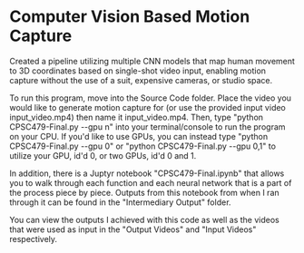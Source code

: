 # Computer Vision Based Motion Capture

Created a pipeline utilizing multiple CNN models that map human movement to 3D coordinates based on single-shot video input, enabling motion capture without the use of a suit, expensive cameras, or studio space.

To run this program, move into the Source Code folder. Place the video you would like to generate motion capture for (or use the provided input video input_video.mp4) then name it input_video.mp4. Then, type "python CPSC479-Final.py --gpu n" into your terminal/console to run the program on your CPU. If you'd like to use GPUs, you can instead type "python CPSC479-Final.py --gpu 0" or "python CPSC479-Final.py --gpu 0,1" to utilize your GPU, id'd 0, or two GPUs, id'd 0 and 1.

In addition, there is a Juptyr notebook "CPSC479-Final.ipynb" that allows you to walk through each function and each neural network that is a part of the process piece by piece. Outputs from this notebook from when I ran through it can be found in the "Intermediary Output" folder.

You can view the outputs I achieved with this code as well as the videos that were used as input in the "Output Videos" and "Input Videos" respectively.
